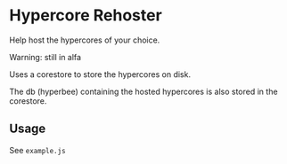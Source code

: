 # Hypercore Rehoster

Help host the hypercores of your choice.

Warning: still in alfa

Uses a corestore to store the hypercores on disk.

The db (hyperbee) containing the hosted hypercores is also stored in the corestore.


## Usage

See `example.js`
